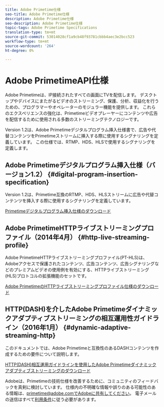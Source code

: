 ```yaml
---
title: Adobe Primetime仕様
seo-title: Adobe Primetime仕様
description: Adobe Primetime仕様
seo-description: Adobe Primetime仕様
topic-tags: Adobe Primetime Specifications
translation-type: tm+mt
source-git-commit: 53014028cf1a9cb48f93781cbbb4aec3e2bcc523
workflow-type: tm+mt
source-wordcount: '264'
ht-degree: 0%

---
```



# Adobe PrimetimeAPI仕様

Adobe Primetimeは、IP接続されたすべての画面にTVを配信します。 デスクトップやデバイスにまたがるビデオのストリーミング、保護、分析、収益化を行うための、プログラマーやオペレーターのモジュラー機能を提供します。 これらのエクスペリエンスの強化は、Primetimeビデオプレーヤーにコンテンツや広告を配信するために使用される多数のストリーミングテクノロジーです。

Version 1.2は、Adobe Primetimeデジタルプログラム挿入仕様書で、広告や代替コンテンツをPrimetimeストリームに挿入する際に使用するシグナリングを定義しています。 この仕様では、RTMP、HDS、HLSで使用するシグナリングを定義します。

## Adobe Primetimeデジタルプログラム挿入仕様（バージョン1.2） {#digital-program-insertion-specification}

Version 1.2は、Primetime互換のRTMP、HDS、HLSストリームに広告や代替コンテンツを挿入する際に使用するシグナリングを定義しています。

[Primetimeデジタルプログラム挿入仕様のダウンロード](assets/PrimetimeDigitalProgramInsertionSignalingSpecification.pdf)

## Adobe PrimetimeHTTPライブストリーミングプロファイル（2014年4月） {#http-live-streaming-profile}

Adobe PrimetimeHTTPライブストリーミングプロファイル(PT-HLS)は、Adobeアクセスで保護されたコンテンツ、広告コンテンツ、広告シグナリングなどのプレミアムビデオの使用例を有効にする、HTTPライブストリーミング(HLS)プロトコルの拡張機能のセットです。

[Adobe PrimetimeのHTTPライブストリーミングプロファイル仕様のダウンロード](assets/PrimetimeHLS_April2014.pdf)

## HTTP(DASH)を介したAdobe Primetimeダイナミックアダプティブストリーミングの相互運用性ガイドライン（2016年1月） {#dynamic-adaptive-streaming-http}

このドキュメントでは、Adobe Primetimeと互換性のあるDASHコンテンツを作成するための要件について説明します。

[HTTP(DASH)相互運用ガイドラインを使用したAdobe Primetimeダイナミックアダプティブストリーミングのダウンロード](assets/PrimetimeDASH_Jan2016.pdf)

Adobeは、Primetimeの技術仕様を改善するために、コミュニティのフィードバックを真剣に検討しています。 仕様内の不明確な情報や誤りのある可能性のある情報は、primetime@adobe.comでAdobeに共有してください。 電子メールの送信はすべて[利用条件](https://www.adobe.com/legal/terms.html)に従う必要があります。
